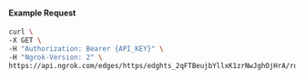 <!-- Code generated for API Clients. DO NOT EDIT. -->

#### Example Request

```bash
curl \
-X GET \
-H "Authorization: Bearer {API_KEY}" \
-H "Ngrok-Version: 2" \
https://api.ngrok.com/edges/https/edghts_2qFTBeujbYllxK1zrNwJghOjHrA/routes/edghtsrt_2qFTBhyka4ZWklBQjyWlm1ThZ6y/traffic_policy
```
